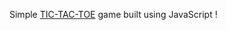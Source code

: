 Simple <a href="https://en.wikipedia.org/wiki/Tic-tac-toe">TIC-TAC-TOE</a> game built using JavaScript !
